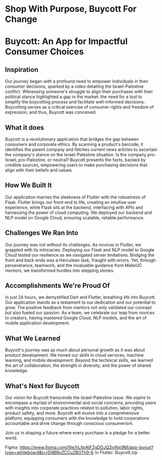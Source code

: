 # Shop With Purpose, Buycott For Change


# Buycott: An App for Impactful Consumer Choices

## Inspiration
Our journey began with a profound need to empower individuals in their consumer decisions, sparked by a video detailing the Israel-Palestine conflict. Witnessing someone's struggle to align their purchases with their political stance highlighted a gap in the market: the need for a tool to simplify the boycotting process and facilitate well-informed decisions. Boycotting serves as a critical exercise of consumer rights and freedom of expression, and thus, Buycott was conceived.

## What it does
Buycott is a revolutionary application that bridges the gap between consumers and corporate ethics. By scanning a product's barcode, it identifies the parent company and fetches current news articles to ascertain the company's stance on the Israel-Palestine situation. Is the company pro-Israel, pro-Palestine, or neutral? Buycott presents the facts, backed by credible sources, empowering users to make purchasing decisions that align with their beliefs and values.

## How We Built It
Our application marries the sleekness of Flutter with the robustness of Flask. Flutter brings our front-end to life, creating an intuitive user experience, while Flask sits at the backend, interfacing with APIs and harnessing the power of cloud computing. We deployed our backend and NLP model on Google Cloud, ensuring scalable, reliable performance.

## Challenges We Ran Into
Our journey was not without its challenges. As novices in Flutter, we grappled with its intricacies. Deploying our Flask and NLP model to Google Cloud tested our resilience as we navigated server limitations. Bridging the front and back ends was a Herculean task, fraught with errors. Yet, through perseverance, teamwork, and the invaluable guidance from MakeUC mentors, we transformed hurdles into stepping stones.

## Accomplishments We're Proud Of
In just 24 hours, we demystified Dart and Flutter, breathing life into Buycott. Our application stands as a testament to our dedication and our potential to grow. The positive feedback from mentors not only validated our concept but also fueled our passion. As a team, we celebrate our leap from novices to creators, having mastered Google Cloud, NLP models, and the art of mobile application development.

## What We Learned
Buycott's journey was as much about personal growth as it was about product development. We honed our skills in cloud services, machine learning, and mobile development. Beyond the technical skills, we learned the art of collaboration, the strength in diversity, and the power of shared knowledge.

## What's Next for Buycott
Our vision for Buycott transcends the Israel-Palestine issue. We aspire to encompass a myriad of environmental and social concerns, providing users with insights into corporate practices related to pollution, labor rights, product safety, and more. Buycott will evolve into a comprehensive platform, equipping consumers with the knowledge to hold corporations accountable and drive change through conscious consumerism.

Join us in shaping a future where every purchase is a pledge for a better world.

Figma: https://www.figma.com/file/hLltpAIFZgDGJQ2jvNxi9M/app-layout?type=whiteboard&t=rD9BRoZCCu2BGTh9-6 \n
Flutter: Buycott.zip
